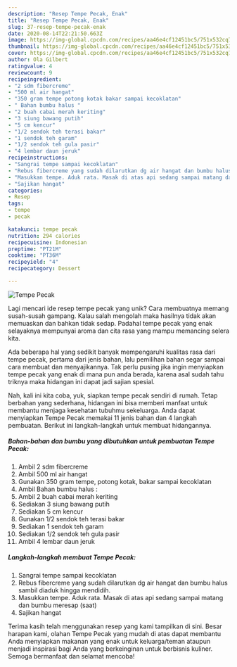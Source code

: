 ```yaml
---
description: "Resep Tempe Pecak, Enak"
title: "Resep Tempe Pecak, Enak"
slug: 37-resep-tempe-pecak-enak
date: 2020-08-14T22:21:50.663Z
image: https://img-global.cpcdn.com/recipes/aa46e4cf12451bc5/751x532cq70/tempe-pecak-foto-resep-utama.jpg
thumbnail: https://img-global.cpcdn.com/recipes/aa46e4cf12451bc5/751x532cq70/tempe-pecak-foto-resep-utama.jpg
cover: https://img-global.cpcdn.com/recipes/aa46e4cf12451bc5/751x532cq70/tempe-pecak-foto-resep-utama.jpg
author: Ola Gilbert
ratingvalue: 4
reviewcount: 9
recipeingredient:
- "2 sdm fibercreme"
- "500 ml air hangat"
- "350 gram tempe potong kotak bakar sampai kecoklatan"
- " Bahan bumbu halus "
- "2 buah cabai merah keriting"
- "3 siung bawang putih"
- "5 cm kencur"
- "1/2 sendok teh terasi bakar"
- "1 sendok teh garam"
- "1/2 sendok teh gula pasir"
- "4 lembar daun jeruk"
recipeinstructions:
- "Sangrai tempe sampai kecoklatan"
- "Rebus fibercreme yang sudah dilarutkan dg air hangat dan bumbu halus sambil diaduk hingga mendidih."
- "Masukkan tempe. Aduk rata. Masak di atas api sedang sampai matang dan bumbu meresap (saat)"
- "Sajikan hangat"
categories:
- Resep
tags:
- tempe
- pecak

katakunci: tempe pecak 
nutrition: 294 calories
recipecuisine: Indonesian
preptime: "PT21M"
cooktime: "PT36M"
recipeyield: "4"
recipecategory: Dessert

---
```



![Tempe Pecak](https://img-global.cpcdn.com/recipes/aa46e4cf12451bc5/751x532cq70/tempe-pecak-foto-resep-utama.jpg)

Lagi mencari ide resep tempe pecak yang unik? Cara membuatnya memang susah-susah gampang. Kalau salah mengolah maka hasilnya tidak akan memuaskan dan bahkan tidak sedap. Padahal tempe pecak yang enak selayaknya mempunyai aroma dan cita rasa yang mampu memancing selera kita.



Ada beberapa hal yang sedikit banyak mempengaruhi kualitas rasa dari tempe pecak, pertama dari jenis bahan, lalu pemilihan bahan segar sampai cara membuat dan menyajikannya. Tak perlu pusing jika ingin menyiapkan tempe pecak yang enak di mana pun anda berada, karena asal sudah tahu triknya maka hidangan ini dapat jadi sajian spesial.


Nah, kali ini kita coba, yuk, siapkan tempe pecak sendiri di rumah. Tetap berbahan yang sederhana, hidangan ini bisa memberi manfaat untuk membantu menjaga kesehatan tubuhmu sekeluarga. Anda dapat menyiapkan Tempe Pecak memakai 11 jenis bahan dan 4 langkah pembuatan. Berikut ini langkah-langkah untuk membuat hidangannya.

<!--inarticleads1-->

##### Bahan-bahan dan bumbu yang dibutuhkan untuk pembuatan Tempe Pecak:

1. Ambil 2 sdm fibercreme
1. Ambil 500 ml air hangat
1. Gunakan 350 gram tempe, potong kotak, bakar sampai kecoklatan
1. Ambil  Bahan bumbu halus :
1. Ambil 2 buah cabai merah keriting
1. Sediakan 3 siung bawang putih
1. Sediakan 5 cm kencur
1. Gunakan 1/2 sendok teh terasi bakar
1. Sediakan 1 sendok teh garam
1. Sediakan 1/2 sendok teh gula pasir
1. Ambil 4 lembar daun jeruk




<!--inarticleads2-->

##### Langkah-langkah membuat Tempe Pecak:

1. Sangrai tempe sampai kecoklatan
1. Rebus fibercreme yang sudah dilarutkan dg air hangat dan bumbu halus sambil diaduk hingga mendidih.
1. Masukkan tempe. Aduk rata. Masak di atas api sedang sampai matang dan bumbu meresap (saat)
1. Sajikan hangat




Terima kasih telah menggunakan resep yang kami tampilkan di sini. Besar harapan kami, olahan Tempe Pecak yang mudah di atas dapat membantu Anda menyiapkan makanan yang enak untuk keluarga/teman ataupun menjadi inspirasi bagi Anda yang berkeinginan untuk berbisnis kuliner. Semoga bermanfaat dan selamat mencoba!
